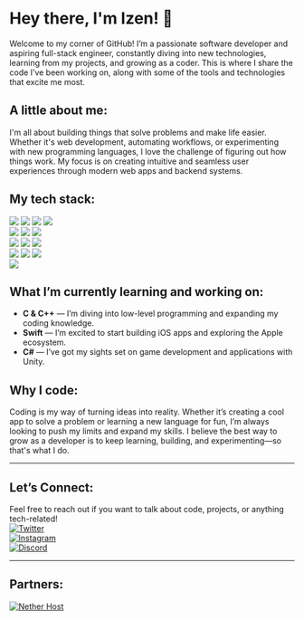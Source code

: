 # Hey there, I'm Izen! 👋

Welcome to my corner of GitHub! I’m a passionate software developer and aspiring full-stack engineer, constantly diving into new technologies, learning from my projects, and growing as a coder. This is where I share the code I’ve been working on, along with some of the tools and technologies that excite me most.

## A little about me:
I'm all about building things that solve problems and make life easier. Whether it's web development, automating workflows, or experimenting with new programming languages, I love the challenge of figuring out how things work. My focus is on creating intuitive and seamless user experiences through modern web apps and backend systems.

## My tech stack:  
[![](https://img.shields.io/badge/ReactJS-black?style=for-the-badge&logo=react)](https://reactjs.org) [![](https://img.shields.io/badge/Node.js-black?style=for-the-badge&logo=node.js)](https://nodejs.org) [![](https://img.shields.io/badge/JavaScript-black?style=for-the-badge&logo=javascript)](https://developer.mozilla.org/en-US/docs/Web/JavaScript) [![](https://img.shields.io/badge/TypeScript-black?style=for-the-badge&logo=typescript)](https://www.typescriptlang.org)  
[![](https://img.shields.io/badge/HTML5-black?style=for-the-badge&logo=html5)](https://developer.mozilla.org/en-US/docs/Web/HTML) [![](https://img.shields.io/badge/CSS3-black?style=for-the-badge&logo=css3)](https://developer.mozilla.org/en-US/docs/Web/CSS) [![](https://img.shields.io/badge/MongoDB-black?style=for-the-badge&logo=mongodb)](https://www.mongodb.com)  
[![](https://img.shields.io/badge/MySQL-black?style=for-the-badge&logo=mysql)](https://www.mysql.com) [![](https://img.shields.io/badge/Bash-black?style=for-the-badge&logo=gnu%20bash)](https://www.gnu.org/software/bash/) [![](https://img.shields.io/badge/Nginx-black?style=for-the-badge&logo=nginx)](https://www.nginx.com)  
[![](https://img.shields.io/badge/Python-black?style=for-the-badge&logo=python)](https://www.python.org) [![](https://img.shields.io/badge/LUA-black?style=for-the-badge&logo=lua)](https://www.lua.org) [![](https://img.shields.io/badge/Cloudflare-black?style=for-the-badge&logo=cloudflare)](https://www.cloudflare.com)  
[![](https://img.shields.io/badge/npm-black?style=for-the-badge&logo=npm)](https://www.npmjs.com)

## What I’m currently learning and working on:  
- **C & C++** — I’m diving into low-level programming and expanding my coding knowledge.
- **Swift** — I’m excited to start building iOS apps and exploring the Apple ecosystem.
- **C#** — I’ve got my sights set on game development and applications with Unity.

## Why I code:
Coding is my way of turning ideas into reality. Whether it’s creating a cool app to solve a problem or learning a new language for fun, I’m always looking to push my limits and expand my skills. I believe the best way to grow as a developer is to keep learning, building, and experimenting—so that's what I do.

---

## Let’s Connect:
Feel free to reach out if you want to talk about code, projects, or anything tech-related!  
[![Twitter](https://img.shields.io/badge/Twitter-black?style=for-the-badge&logo=twitter)](https://twitter.com/maybeizen)  
[![Instagram](https://img.shields.io/badge/Instagram-black?style=for-the-badge&logo=instagram)](https://instagram.com/maybeizen)  
[![Discord](https://img.shields.io/badge/Echo%20Enterprises-black?style=for-the-badge&logo=discord&logoColor=fff&labelColor=%239d0e0e&color=%239d0e0e)](https://discord.gg/2FSyeDGjACU8)

---

## Partners:
[![Nether Host](https://img.shields.io/badge/Nether%20Host-black?style=for-the-badge&logo=discord&logoColor=fff&labelColor=%239d0e0e&color=%239d0e0e)](https://nether.host)
